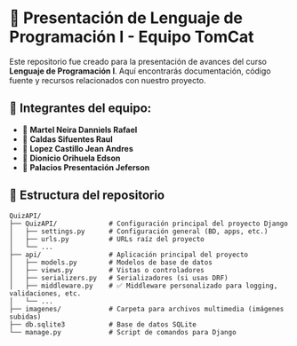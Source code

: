 # 🚀 Presentación de Lenguaje de Programación I - Equipo **TomCat**

Este repositorio fue creado para la presentación de avances del curso **Lenguaje de Programación I**. Aquí encontrarás documentación, código fuente y recursos relacionados con nuestro proyecto.

## 👥 Integrantes del equipo:

- 👤 **Martel Neira Danniels Rafael**
- 👤 **Caldas Sifuentes Raul**
- 👤 **Lopez Castillo Jean Andres**
- 👤 **Dionicio Orihuela Edson**
- 👤 **Palacios Presentación Jeferson**

## 📁 Estructura del repositorio

```plaintext
QuizAPI/
├── QuizAPI/             # Configuración principal del proyecto Django
│   ├── settings.py      # Configuración general (BD, apps, etc.)
│   ├── urls.py          # URLs raíz del proyecto
│   └── ...
├── api/                 # Aplicación principal del proyecto
│   ├── models.py        # Modelos de base de datos
│   ├── views.py         # Vistas o controladores
│   ├── serializers.py   # Serializadores (si usas DRF)
│   ├── middleware.py    # ✅ Middleware personalizado para logging, validaciones, etc.
│   └── ...
├── imagenes/            # Carpeta para archivos multimedia (imágenes subidas)
├── db.sqlite3           # Base de datos SQLite
└── manage.py            # Script de comandos para Django
